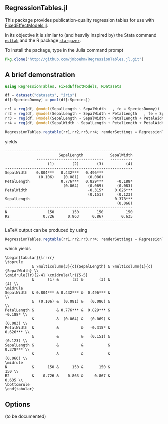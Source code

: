 ## RegressionTables.jl

This package provides publication-quality regression tables for use with [FixedEffectModels.jl](https://github.com/matthieugomez/FixedEffectModels.jl).

In its objective it is similar to  (and heavily inspired by) the Stata command [`esttab`](http://repec.sowi.unibe.ch/stata/estout/esttab.html) and the R package [`stargazer`](https://cran.r-project.org/web/packages/stargazer/). 

To install the package, type in the Julia command prompt

```julia
Pkg.clone("http://github.com/jmboehm/RegressionTables.jl.git")
```

## A brief demonstration

```julia
using RegressionTables, FixedEffectModels, RDatasets

df = dataset("datasets", "iris")
df[:SpeciesDummy] = pool(df[:Species])

rr1 = reg(df, @model(SepalLength ~ SepalWidth   , fe = SpeciesDummy))
rr2 = reg(df, @model(SepalLength ~ SepalWidth + PetalLength   , fe = SpeciesDummy))
rr3 = reg(df, @model(SepalLength ~ SepalWidth + PetalLength + PetalWidth  , fe = SpeciesDummy))
rr4 = reg(df, @model(SepalWidth ~ SepalLength + PetalLength + PetalWidth  , fe = SpeciesDummy))

RegressionTables.regtable(rr1,rr2,rr3,rr4; renderSettings = RegressionTables.asciiOutput())
```
yields 
```
---------------------------------------------------------
                        SepalLength            SepalWidth
              ------------------------------   ----------
                   (1)        (2)        (3)          (4)
---------------------------------------------------------
SepalWidth    0.804***   0.432***   0.496***             
               (0.106)    (0.081)    (0.086)             
PetalLength              0.776***   0.829***      -0.188*
                          (0.064)    (0.069)      (0.083)
PetalWidth                           -0.315*     0.626***
                                     (0.151)      (0.123)
SepalLength                                      0.378***
                                                  (0.066)
---------------------------------------------------------
N                  150        150        150          150
R2               0.726      0.863      0.867        0.635
---------------------------------------------------------
```
LaTeX output can be produced by using 
```julia
RegressionTables.regtable(rr1,rr2,rr3,rr4; renderSettings = RegressionTables.latexOutput())
```
which yields
```
\begin{tabular}{lrrrr}
\toprule
            & \multicolumn{3}{c}{SepalLength} & \multicolumn{1}{c}{SepalWidth} \\ 
\cmidrule(lr){2-4} \cmidrule(lr){5-5} 
            &      (1) &      (2) &       (3) &                            (4) \\ 
\midrule
SepalWidth  & 0.804*** & 0.432*** &  0.496*** &                                \\ 
            &  (0.106) &  (0.081) &   (0.086) &                                \\ 
PetalLength &          & 0.776*** &  0.829*** &                        -0.188* \\ 
            &          &  (0.064) &   (0.069) &                        (0.083) \\ 
PetalWidth  &          &          &   -0.315* &                       0.626*** \\ 
            &          &          &   (0.151) &                        (0.123) \\ 
SepalLength &          &          &           &                       0.378*** \\ 
            &          &          &           &                        (0.066) \\ 
\midrule
N           &      150 &      150 &       150 &                            150 \\ 
R2          &    0.726 &    0.863 &     0.867 &                          0.635 \\ 
\bottomrule
\end{tabular}
```

## Options

(to be documented)

